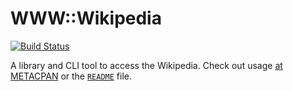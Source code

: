 # WWW::Wikipedia

[![Build Status](https://travis-ci.org/edsu/www-wikipedia.svg?branch=master)](https://travis-ci.org/edsu/www-wikipedia)

A library and CLI tool to access the Wikipedia. Check out
usage [at METACPAN](https://metacpan.org/release/WWW-Wikipedia) or
the [`README`](README) file.

